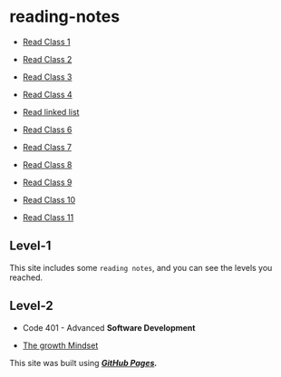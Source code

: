 # reading-notes

* [Read Class 1](Read-Class-1.md)

* [Read Class 2](Read-Class-2.md)

* [Read Class 3](Read-Class-3.md)

* [Read Class 4](Read-Class-4.md)

* [Read linked list](Read-Linked-Lists.md)

* [Read Class 6](Read-Class-6.md)

* [Read Class 7](Read-Class-7.md)

* [Read Class 8](Read-Class-8.md)

* [Read Class 9](Read-Class-9.md)

* [Read Class 10](Read-Class-10.md)

* [Read Class 11](Read-Class-11.md)


## Level-1

This site includes some `reading notes`, and you can see the levels you reached.

## Level-2

* Code 401 - Advanced **Software Development**

* [The growth Mindset](The-growth-Mindset.md)
  
This site was built using ___[GitHub Pages](https://github.com/YamanAyoun).___


